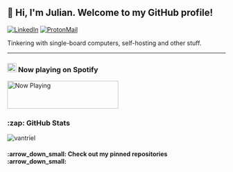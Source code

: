 <h2>👋 Hi, I'm Julian. Welcome to my GitHub profile!</h2>

<a align="center" href="https://www.linkedin.com/in/vantriel"><img src="https://img.shields.io/badge/-vantriel-blue.svg?style=flat-square&logo=linkedin&logoColor=white" alt="LinkedIn"></a> <a href="mailto:julian.vantriel@protonmail.com"><img src="https://img.shields.io/badge/-julian.vantriel@protonmail.com-8B89CC?style=flat-square&logo=ProtonMail&logoColor=white" alt="ProtonMail"></a>

Tinkering with single-board computers, self-hosting and other stuff.

---

<h3><img height="21" width="21" src="https://cdn.jsdelivr.net/npm/simple-icons@v3/icons/spotify.svg" /> <b>Now playing</b> on Spotify<br></h3>
<a href="https://spotify-nowplaying-vantriel.vercel.app/now-playing?open">
    <img src="https://spotify-nowplaying-vantriel.vercel.app/now-playing" width="256" height="64" alt="Now Playing">
</a>

<h3>:zap: GitHub <b>Stats</b></h3>

<img src="https://github-readme-stats.vercel.app/api?username=vantriel&show_icons=true" alt="vantriel" />

<h4>:arrow_down_small: Check out my pinned repositories :arrow_down_small:<h4>


